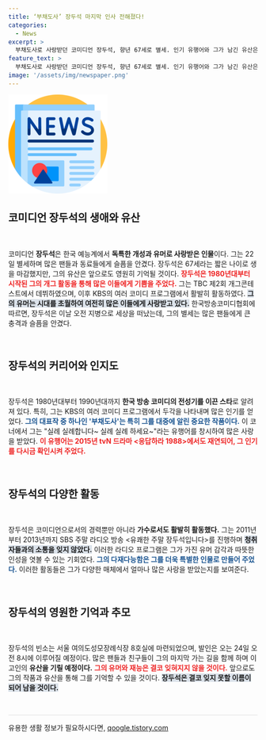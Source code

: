 ```yaml
---
title: ‘부채도사’ 장두석 마지막 인사 전해졌다!
categories:
  - News
excerpt: >
  부채도사로 사랑받던 코미디언 장두석, 향년 67세로 별세. 인기 유행어와 그가 남긴 유산은 여전히 우리의 기억 속에 살아있다. 그의 마지막은 24일, 한 시대의 개그를 돌이켜보게 한다.
feature_text: >
  부채도사로 사랑받던 코미디언 장두석, 향년 67세로 별세. 인기 유행어와 그가 남긴 유산은 여전히 우리의 기억 속에 살아있다. 그의 마지막은 24일, 한 시대의 개그를 돌이켜보게 한다.
image: '/assets/img/newspaper.png'
---
```


<p><img src="/assets/img/newspaper.png" alt="kimp 속보" /></p>

<h2 data-ke-size="size26">코미디언 장두석의 생애와 유산</h2>

<p data-ke-size="size16">&nbsp;</p>

<p data-ke-size="size16">코미디언 <b>장두석</b>은 한국 예능계에서 <b>독특한 개성과 유머로 사랑받은 인물</b>이다. 그는 22일 별세하며 많은 팬들과 동료들에게 슬픔을 안겼다. 장두석은 67세라는 짧은 나이로 생을 마감했지만, 그의 유산은 앞으로도 영원히 기억될 것이다. <b><span style="color: #ee2323;">장두석은 1980년대부터 시작된 그의 개그 활동을 통해 많은 이들에게 기쁨을 주었다.</span></b> 그는 TBC 제2회 개그콘테스트에서 데뷔하였으며, 이후 KBS의 여러 코미디 프로그램에서 활발히 활동하였다. <b><span style="background-color: #21538527;">그의 유머는 시대를 초월하여 여전히 많은 이들에게 사랑받고 있다.</span></b> 한국방송코미디협회에 따르면, 장두석은 이날 오전 지병으로 세상을 떠났는데, 그의 별세는 많은 팬들에게 큰 충격과 슬픔을 안겼다.</p>

<p data-ke-size="size16">&nbsp;</p>

<h2 data-ke-size="size26">장두석의 커리어와 인지도</h2>

<p data-ke-size="size16">&nbsp;</p>

<p data-ke-size="size16">장두석은 1980년대부터 1990년대까지 <b>한국 방송 코미디의 전성기를 이끈 스타</b>로 알려져 있다. 특히, 그는 KBS의 여러 코미디 프로그램에서 두각을 나타내며 많은 인기를 얻었다. <b><span style="color: #1a5490;">그의 대표작 중 하나인 '부채도사'는 특히 그를 대중에 알린 중요한 작품이다.</span></b> 이 코너에서 그는 "실례 실례합니다~ 실례 실례 하세요~"라는 유행어를 창시하여 많은 사랑을 받았다. <b><span style="color: #ee2323;">이 유행어는 2015년 tvN 드라마 <응답하라 1988>에서도 재연되어, 그 인기를 다시금 확인시켜 주었다.</span></b></p>

<p data-ke-size="size16">&nbsp;</p>

<h2 data-ke-size="size26">장두석의 다양한 활동</h2>

<p data-ke-size="size16">&nbsp;</p>

<p data-ke-size="size16">장두석은 코미디언으로서의 경력뿐만 아니라 <b>가수로서도 활발히 활동했다.</b> 그는 2011년부터 2013년까지 SBS 주말 라디오 방송 <유쾌한 주말 장두석입니다>를 진행하며 <b><span style="background-color: #21538527;">청취자들과의 소통을 잊지 않았다.</span></b> 이러한 라디오 프로그램은 그가 가진 유머 감각과 따뜻한 인성을 엿볼 수 있는 기회였다. <b><span style="color: #1a5490;">그의 다재다능함은 그를 더욱 특별한 인물로 만들어 주었다.</span></b> 이러한 활동들은 그가 다양한 매체에서 얼마나 많은 사랑을 받았는지를 보여준다.</p>

<p data-ke-size="size16">&nbsp;</p>

<h2 data-ke-size="size26">장두석의 영원한 기억과 추모</h2>

<p data-ke-size="size16">&nbsp;</p>

<p data-ke-size="size16">장두석의 빈소는 서울 여의도성모장례식장 8호실에 마련되었으며, 발인은 오는 24일 오전 8시에 이루어질 예정이다. 많은 팬들과 친구들이 그의 마지막 가는 길을 함께 하며 이 고인의 <b>유산을 기릴 예정이다.</b> <b><span style="color: #ee2323;">그의 유머와 재능은 결코 잊혀지지 않을 것이다.</span></b> 앞으로도 그의 작품과 유산을 통해 그를 기억할 수 있을 것이다. <b><span style="background-color: #21538527;">장두석은 결코 잊지 못할 이름이 되어 남을 것이다.</span></b></p>

<p data-ke-size="size16">&nbsp;</p>

<hr style="height: 2px; background-color: #eeeeee; border: 0;">
유용한 생활 정보가 필요하시다면, <a href="https://qoogle.tistory.com" rel="dofollow">qoogle.tistory.com</a>


